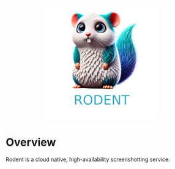 <p align="center">
    <picture>
      <img alt="Rodent" title="Rodent" width="300px" src="docs/content/assets/img/logo.png">
    </picture>
</p>

# Overview

Rodent is a cloud native, high-availability screenshotting service.
